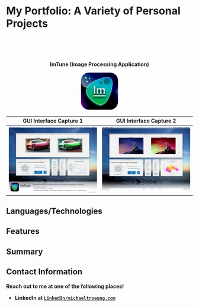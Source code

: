 # My Portfolio: A Variety of Personal Projects

<br/>
<br/>
<br/>

<p align="center">
<b> ImTune (Image Processing Application)

<p align="center">
  <img src="Images/ImTuneIcon.png" width = "100">
</p>


| GUI Interface Capture 1 | GUI Interface Capture 2 |
| :---: |:---:|
| <img src="Images/ImTune_1.png" width = "500"> |  <img src="Images/ImTune_2.png" width = "500"> | 
</p>

## Languages/Technologies

## Features

## Summary 

## Contact Information
Reach out to me at one of the following places!

- LinkedIn at <a href="https://www.linkedin.com/in/michaeltroeung/" target="_blank">`LinkedIn/michaeltroeung.com`</a>


